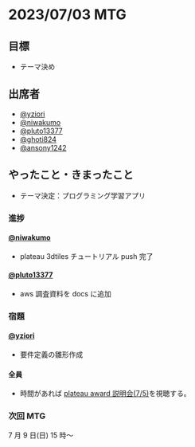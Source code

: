# 2023/07/03 MTG

## 目標

- テーマ決め

## 出席者

- [@yziori](https://github.com/yziori)
- [@niwakumo](https://github.com/niwakumo)
- [@pluto13377](https://github.com/pluto13377)
- [@ghoti824](https://github.com/ghoti824)
- [@ansony1242](https://github.com/ansony1242)

## やったこと・きまったこと

- テーマ決定：プログラミング学習アプリ

### 進捗

#### [@niwakumo](https://github.com/niwakumo)

- plateau 3dtiles チュートリアル push 完了

#### [@pluto13377](https://github.com/pluto13377)

- aws 調査資料を docs に追加

### 宿題

#### [@yziori](https://github.com/yziori)

- 要件定義の雛形作成

#### 全員

- 時間があれば [plateau award 説明会(7/5)](https://asciistartup.connpass.com/event/286365/)を視聴する。

### 次回 MTG

7 月 9 日(日) 15 時〜
